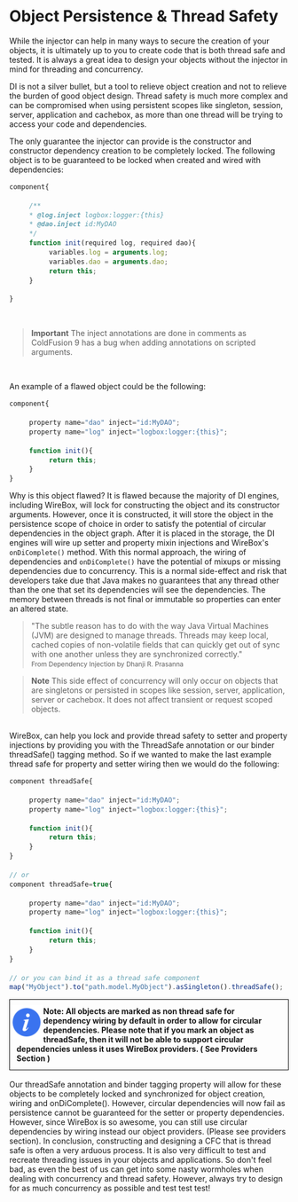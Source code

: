# Object Persistence & Thread Safety

While the injector can help in many ways to secure the creation of your objects, it is ultimately up to you to create code that is both thread safe and tested. It is always a great idea to design your objects without the injector in mind for threading and concurrency. 

DI is not a silver bullet, but a tool to relieve object creation and not to relieve the burden of good object design. Thread safety is much more complex and can be compromised when using persistent scopes like singleton, session, server, application and cachebox, as more than one thread will be trying to access your code and dependencies. 

The only guarantee the injector can provide is the constructor and constructor dependency creation to be completely locked. The following object is to be guaranteed to be locked when created and wired with dependencies:

```javascript
component{

     /**
     * @log.inject logbox:logger:{this}
     * @dao.inject id:MyDAO
     */
     function init(required log, required dao){
          variables.log = arguments.log;
          variables.dao = arguments.dao;
          return this;
     }

}
```

<br>

> **Important** The inject annotations are done in comments as ColdFusion 9 has a bug when adding annotations on scripted arguments. 

<br>

An example of a flawed object could be the following:

```javascript
component{

     property name="dao" inject="id:MyDAO";
     property name="log" inject="logbox:logger:{this}";

     function init(){
          return this;
     }
}
```

Why is this object flawed? It is flawed because the majority of DI engines, including WireBox, will lock for constructing the object and its constructor arguments. However, once it is constructed, it will store the object in the persistence scope of choice in order to satisfy the potential of circular dependencies in the object graph. After it is placed in the storage, the DI engines will wire up setter and property mixin injections and WireBox's `onDiComplete()` method. With this normal approach, the wiring of dependencies and `onDiComplete()` have the potential of mixups or missing dependencies due to concurrency. This is a normal side-effect and risk that developers take due that Java makes no guarantees that any thread other than the one that set its dependencies will see the dependencies. The memory between threads is not final or immutable so properties can enter an altered state.

>"The subtle reason has to do with the way Java Virtual Machines (JVM) are designed to manage threads. Threads may keep local, cached copies of non-volatile fields that can quickly get out of sync with one another unless they are synchronized correctly."
<br><small>From Dependency Injection by Dhanji R. Prasanna</small>

> **Note** This side effect of concurrency will only occur on objects that are singletons or persisted in scopes like session, server, application, server or cachebox. It does not affect transient or request scoped objects. </b></p>
<div style="clear:both"></div>
</div>
<br>
WireBox, can help you lock and provide thread safety to setter and property injections by providing you with the ThreadSafe annotation or our binder threadSafe() tagging method. So if we wanted to make the last example thread safe for property and setter wiring then we would do the following:

```javascript
component threadSafe{

     property name="dao" inject="id:MyDAO";
     property name="log" inject="logbox:logger:{this}";

     function init(){
          return this;
     }
}

// or
component threadSafe=true{

     property name="dao" inject="id:MyDAO";
     property name="log" inject="logbox:logger:{this}";

     function init(){
          return this;
     }
}

// or you can bind it as a thread safe component
map("MyObject").to("path.model.MyObject").asSingleton().threadSafe();
```

<div style="border: 1px solid black">
<img src="../images/icon_info.png" width="12%" style="float:left;margin-top:10px"><p style="margin:12px"><b>
Note: All objects are marked as non thread safe for dependency wiring by default in order to allow for circular dependencies. Please note that if you mark an object as threadSafe, then it will not be able to support circular dependencies unless it uses WireBox providers. ( See Providers Section )  </b></p>
<div style="clear:both"></div>
</div>
<br>
Our threadSafe annotation and binder tagging property will allow for these objects to be completely locked and synchronized for object creation, wiring and onDiComplete(). However, circular dependencies will now fail as persistence cannot be guaranteed for the setter or property dependencies. However, since WireBox is so awesome, you can still use circular dependencies by wiring instead our object providers. (Please see providers section). In conclusion, constructing and designing a CFC that is thread safe is often a very arduous process. It is also very difficult to test and recreate threading issues in your objects and applications. So don't feel bad, as even the best of us can get into some nasty wormholes when dealing with concurrency and thread safety. However, always try to design for as much concurrency as possible and test test test!

